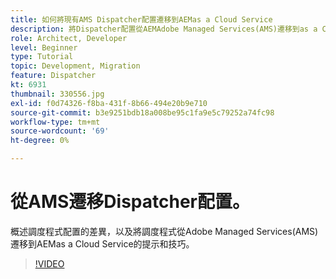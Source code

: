 ```yaml
---
title: 如何將現有AMS Dispatcher配置遷移到AEMas a Cloud Service
description: 將Dispatcher配置從AEMAdobe Managed Services(AMS)遷移到as a Cloud Service的提示和AEM技巧。
role: Architect, Developer
level: Beginner
type: Tutorial
topic: Development, Migration
feature: Dispatcher
kt: 6931
thumbnail: 330556.jpg
exl-id: f0d74326-f8ba-431f-8b66-494e20b9e710
source-git-commit: b3e9251bdb18a008be95c1fa9e5c79252a74fc98
workflow-type: tm+mt
source-wordcount: '69'
ht-degree: 0%

---
```


# 從AMS遷移Dispatcher配置。

概述調度程式配置的差異，以及將調度程式從Adobe Managed Services(AMS)遷移到AEMas a Cloud Service的提示和技巧。

>[!VIDEO](https://video.tv.adobe.com/v/330556?quality=12&learn=on)
